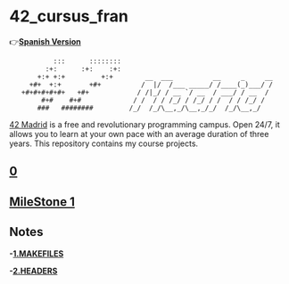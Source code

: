 # 42_cursus_fran
:point_right:**[Spanish Version](README.md)**
    
```
           :::      ::::::::   
         :+:      :+:    :+:   
       +:+ +:+         +:+        __  ___          __     _     __
     +#+  +:+       +#+          /  |/  /___ _____/ /____(_)___/ /
   +#+#+#+#+#+   +#+            / /|_/ / __ `/ __  / ___/ / __  / 
        #+#    #+#             / /  / / /_/ / /_/ / /  / / /_/ /  
       ###   ########         /_/  /_/\__,_/\__,_/_/  /_/\__,_/  
```
[42 Madrid](https://www.42madrid.com/) is a free and revolutionary programming campus. Open 24/7, it allows you to learn at your own pace with an average duration of three years. This repository contains my course projects.

## [0](0)
## [MileStone 1](milestone_1)
## Notes

**-[1.MAKEFILES](documentation/makefile.md)**

**-[2.HEADERS](documentation/header.md)**
